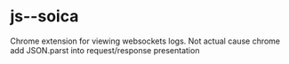 # js--soica

Chrome extension for viewing websockets logs. Not actual cause chrome add JSON.parst into request/response presentation
